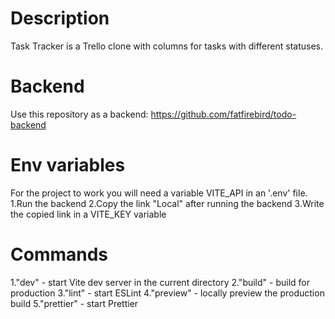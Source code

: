 # Description
Task Tracker is a Trello clone with columns for tasks with different statuses.

# Backend
Use this repository as a backend: https://github.com/fatfirebird/todo-backend

# Env variables
For the project to work you will need a variable VITE_API in an '.env' file.
1.Run the backend
2.Copy the link "Local" after running the backend
3.Write the copied link in a VITE_KEY variable

# Commands 
1."dev" - start Vite dev server in the current directory
2."build" - build for production
3."lint" - start ESLint
4."preview" - locally preview the production build
5."prettier" -  start Prettier
